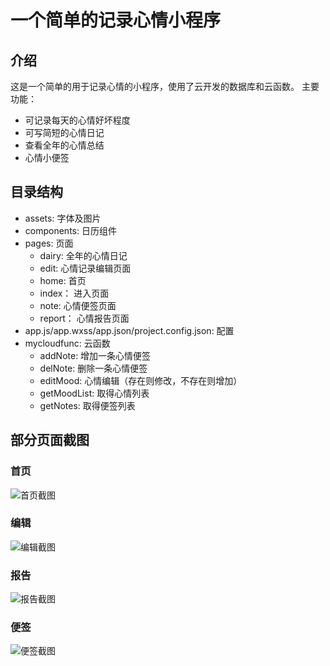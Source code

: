 # 一个简单的记录心情小程序

## 介绍
  这是一个简单的用于记录心情的小程序，使用了云开发的数据库和云函数。
  主要功能：
  - 可记录每天的心情好坏程度
  - 可写简短的心情日记
  - 查看全年的心情总结
  - 心情小便签

## 目录结构
  - assets: 字体及图片
  - components: 日历组件
  - pages: 页面
    - dairy: 全年的心情日记
    - edit: 心情记录编辑页面
    - home: 首页
    - index： 进入页面
    - note: 心情便签页面
    - report： 心情报告页面
  - app.js/app.wxss/app.json/project.config.json: 配置
  - mycloudfunc: 云函数
    - addNote: 增加一条心情便签
    - delNote: 删除一条心情便签
    - editMood: 心情编辑（存在则修改，不存在则增加）
    - getMoodList: 取得心情列表
    - getNotes: 取得便签列表


## 部分页面截图
  ### 首页
  ![首页截图](https://github.com/6fa/DailyMood/dailymood/assets/screenshot/home.png)

  ### 编辑
  ![编辑截图](https://github.com/6fa/DailyMood/dailymood/assets/screenshot/edit.png)

  ### 报告
  ![报告截图](https://github.com/6fa/DailyMood/dailymood/assets/screenshot/report.png)

  ### 便签
  ![便签截图](https://github.com/6fa/DailyMood/dailymood/assets/screenshot/note.png)
